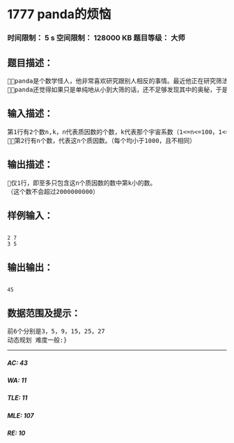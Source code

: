 # 1777 panda的烦恼   
### 时间限制： 5 s     空间限制： 128000 KB     题目等级： 大师  
## 题目描述：  

<pre>
panda是个数学怪人，他非常喜欢研究跟别人相反的事情。最近他正在研究筛法，众所周知，对一个范围内的整数，经过筛法处理以后，剩下的全部都是质数，不过panda对这些不感兴趣，他只对被筛掉的数感兴趣，他觉得在这些被筛掉的数中一定隐藏着重要的宇宙秘密，只是人们还没有发现罢了。
panda还觉得如果只是单纯地从小到大筛的话，还不足够发现其中的奥秘，于是他决定对至多只包含某些质因数的数进行研究（比如说至多只包含质因数2，3的数有2,3,4,6,8,9,……），他需要得到这些数中第k小的数（k是panda认为的宇宙系数），请你编个程序，帮助他找到这个数。
</pre>
  
  
## 输入描述：  

<pre>
第1行有2个数n,k，n代表质因数的个数，k代表那个宇宙系数（1<=n<=100，1<=k<=100000）
第2行有n个数，代表这n个质因数。（每个均小于1000，且不相同）
</pre>
  
  
## 输出描述：  

<pre>
仅1行，即至多只包含这n个质因数的数中第k小的数。
（这个数不会超过2000000000）
</pre>
  
  
## 样例输入：  

<pre><code>
2 7
3 5
</code></pre>
  
  
## 输出输出：  

<pre><code>
45
</code></pre>
  
  
## 数据范围及提示：  

<pre>
前6个分别是3，5，9，15，25，27
动态规划 难度一般:}
</pre>
  
  
***  

##### AC: 43  
##### WA: 11  
##### TLE: 11  
##### MLE: 107  
##### RE: 10  
